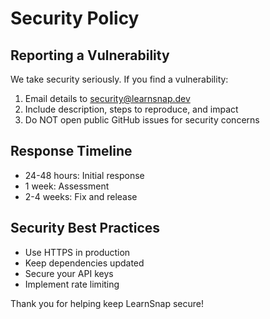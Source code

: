 # Security Policy

## Reporting a Vulnerability

We take security seriously. If you find a vulnerability:

1. Email details to security@learnsnap.dev
2. Include description, steps to reproduce, and impact
3. Do NOT open public GitHub issues for security concerns

## Response Timeline
- 24-48 hours: Initial response
- 1 week: Assessment
- 2-4 weeks: Fix and release

## Security Best Practices
- Use HTTPS in production
- Keep dependencies updated
- Secure your API keys
- Implement rate limiting

Thank you for helping keep LearnSnap secure! 